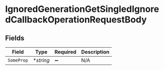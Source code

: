 # IgnoredGenerationGetSingledIgnoredCallbackOperationRequestBody


## Fields

| Field              | Type               | Required           | Description        |
| ------------------ | ------------------ | ------------------ | ------------------ |
| `SomeProp`         | **string*          | :heavy_minus_sign: | N/A                |